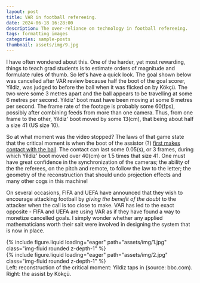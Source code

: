 ```yaml
---
layout: post
title: VAR in football refereeing.
date: 2024-06-18 16:28:00
description: The over-reliance on technology in football refereeing.
tags: formatting images
categories: sample-posts
thumbnail: assets/img/9.jpg
---
```


<p>I have often wondered about this. One of the harder, yet most rewarding, things to teach grad students is to estimate orders of magnitude and
formulate rules of thumb. So let's have a quick look. The goal shown below was cancelled after VAR review because half the boot of the goal scorer, Yildiz,
was judged to before the ball when it was flicked on by Kökçü. The two were some 3 metres apart and the ball appears to be travelling at some 6 metres per
second. Yildiz' boot must have been moving at some 8 metres per second. The frame rate of the footage is probably some 60(fps), possibly after combining
feeds from more than one camera. Thus, from one frame to the other, Yildiz' boot moved by some 13(cm), that being about half a size 41 (US size 10).</p>
<p>So at what moment was the video stopped? The laws of that game state that the critical moment is when the boot of the assistor (?)
<a href ="https://www.theifab.com/laws/latest/offside/">first makes contact
with the ball</a>. The contact can last some 0.05(s), or 3 frames, during which Yildiz' boot moved over 40(cm) or 1.5 times that size 41.
One must have great confidence in the synchronization of the cameras; the ability of the the referees, on the pitch and remote, to follow the law
to the letter; the geometry of the reconstruction that should undo projection effects and many other cogs in this machine!</p>
On several occasions, FIFA and UEFA have announced that they wish to encourage attacking football by <I>giving the benefit of the doubt</I>
to the attacker when the call is too close to make. VAR has led to the exact opposite - FIFA and UEFA are using VAR as if
they have found a way to monetize cancelled goals. I simply wonder whether any applied mathematicians worth their salt were involved in designing
the system that is now in place.</p>
<div class="row mt-3">
    <div class="col-sm mt-3 mt-md-0">
        {% include figure.liquid loading="eager" path="assets/img/1.jpg" class="img-fluid rounded z-depth-1" %}
    </div>
    <div class="col-sm mt-3 mt-md-0">
        {% include figure.liquid loading="eager" path="assets/img/2.jpg" class="img-fluid rounded z-depth-1" %}
    </div>
</div>
<div class="caption">
    Left: reconstruction of the critical moment: Yildiz taps in (source: bbc.com). Right: the assist by Kökçü.
</div>

